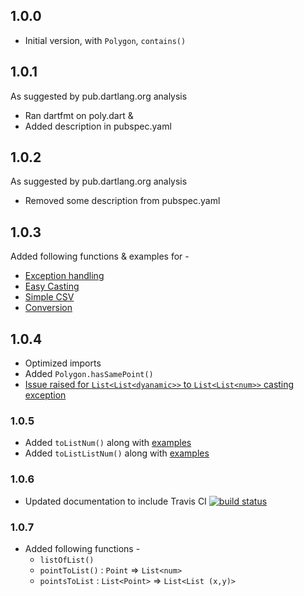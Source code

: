 ## 1.0.0
- Initial version, with `Polygon`, `contains()`
## 1.0.1 
As suggested by pub.dartlang.org analysis
- Ran dartfmt on poly.dart & 
- Added description in pubspec.yaml
## 1.0.2
As suggested by pub.dartlang.org analysis
- Removed some description from pubspec.yaml
## 1.0.3
Added following functions & examples for - 
* [Exception handling](example/exception_handling.dart)
* [Easy Casting](example/easy_casting.dart)
* [Simple CSV](example/simple_csv.dart)
* [Conversion](example/conversion.dart)

## 1.0.4
- Optimized imports
- Added `Polygon.hasSamePoint()`
- [Issue raised for `List<List<dyanamic>>` to `List<List<num>>` casting exception](https://github.com/dart-lang/sdk/issues/36614 "Dart-lang List<List<dyanamic>> to List<List<num>> Casting Issue")

### 1.0.5
- Added `toListNum()` along with [examples](example/using_to.dart)
- Added `toListListNum()` along with [examples](example/using_to.dart)

### 1.0.6
- Updated documentation to include Travis CI [![build status](https://travis-ci.org/Sacchid/poly.svg)](https://travis-ci.org/Sacchid/poly#)

### 1.0.7
* Added following functions - 
    - `listOfList()`
    - `pointToList()` : `Point` => `List<num>`
    - `pointsToList`  : `List<Point>` => `List<List (x,y)>`